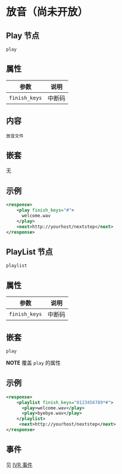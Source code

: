 # 放音（尚未开放）

## Play 节点

```
play
```

## 属性

| 参数                  | 说明                                      |
| --------------------- |  ---------------------------------------- |
| `finish_keys`         | 中断码                                    |


## 内容
    放音文件

## 嵌套
   无

## 示例

```xml
<response>
    <play finish_keys="#">
      welcome.wav
    </play>
    <next>http://yourhost/nextstep</next>
</response>
```

## PlayList 节点

```
playlist
```

## 属性

| 参数                  | 说明                                      |
| --------------------- |  ---------------------------------------- |
| `finish_keys`         | 中断码                                    |

## 嵌套
`play`

**NOTE** 覆盖 `play` 的属性

## 示例

```xml
<response>
    <playlist finish_keys="0123456789*#">
      <play>welcome.wav</play>
      <play>byebye.wav</play>
    </playlist>
     <next>http://yourhost/nextstep</next>
</response>
```

## 事件

见 [IVR 事件](../evt/ivr/index.md)
